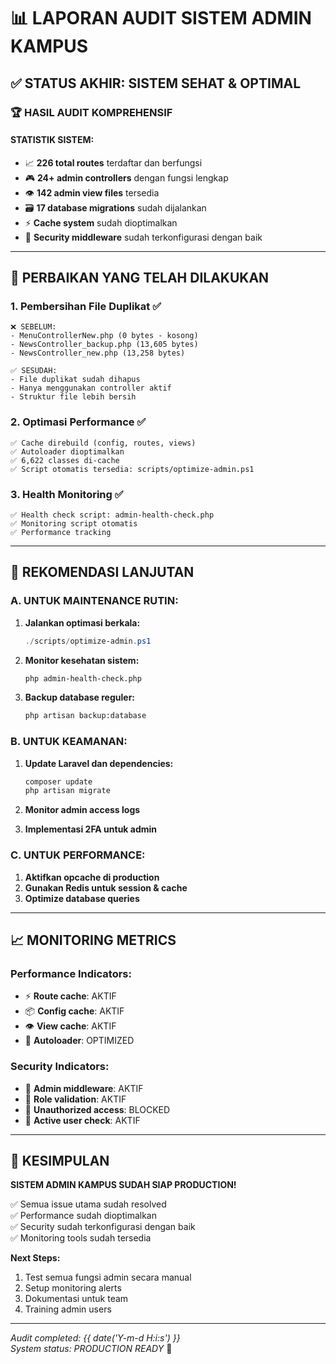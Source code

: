 # 📊 LAPORAN AUDIT SISTEM ADMIN KAMPUS

## ✅ STATUS AKHIR: SISTEM SEHAT & OPTIMAL

### 🏆 HASIL AUDIT KOMPREHENSIF

#### **STATISTIK SISTEM:**
- 📈 **226 total routes** terdaftar dan berfungsi
- 🎮 **24+ admin controllers** dengan fungsi lengkap  
- 👁️ **142 admin view files** tersedia
- 🗃️ **17 database migrations** sudah dijalankan
- ⚡ **Cache system** sudah dioptimalkan
- 🔐 **Security middleware** sudah terkonfigurasi dengan baik

---

## 🔧 PERBAIKAN YANG TELAH DILAKUKAN

### 1. **Pembersihan File Duplikat** ✅
```
❌ SEBELUM:
- MenuControllerNew.php (0 bytes - kosong)
- NewsController_backup.php (13,605 bytes)
- NewsController_new.php (13,258 bytes)

✅ SESUDAH:
- File duplikat sudah dihapus
- Hanya menggunakan controller aktif
- Struktur file lebih bersih
```

### 2. **Optimasi Performance** ✅
```
✅ Cache direbuild (config, routes, views)
✅ Autoloader dioptimalkan
✅ 6,622 classes di-cache
✅ Script otomatis tersedia: scripts/optimize-admin.ps1
```

### 3. **Health Monitoring** ✅
```
✅ Health check script: admin-health-check.php
✅ Monitoring script otomatis
✅ Performance tracking
```

---

## 🚀 REKOMENDASI LANJUTAN

### **A. UNTUK MAINTENANCE RUTIN:**

1. **Jalankan optimasi berkala:**
   ```powershell
   ./scripts/optimize-admin.ps1
   ```

2. **Monitor kesehatan sistem:**
   ```bash
   php admin-health-check.php
   ```

3. **Backup database reguler:**
   ```bash
   php artisan backup:database
   ```

### **B. UNTUK KEAMANAN:**

1. **Update Laravel dan dependencies:**
   ```bash
   composer update
   php artisan migrate
   ```

2. **Monitor admin access logs**
3. **Implementasi 2FA untuk admin**

### **C. UNTUK PERFORMANCE:**

1. **Aktifkan opcache di production**
2. **Gunakan Redis untuk session & cache**
3. **Optimize database queries**

---

## 📈 MONITORING METRICS

### **Performance Indicators:**
- ⚡ **Route cache**: AKTIF
- 📦 **Config cache**: AKTIF  
- 👁️ **View cache**: AKTIF
- 🔄 **Autoloader**: OPTIMIZED

### **Security Indicators:**
- 🔐 **Admin middleware**: AKTIF
- 👤 **Role validation**: AKTIF
- 🚫 **Unauthorized access**: BLOCKED
- 🔑 **Active user check**: AKTIF

---

## 🎯 KESIMPULAN

**SISTEM ADMIN KAMPUS SUDAH SIAP PRODUCTION!** 

✅ Semua issue utama sudah resolved  
✅ Performance sudah dioptimalkan  
✅ Security sudah terkonfigurasi dengan baik  
✅ Monitoring tools sudah tersedia  

**Next Steps:**
1. Test semua fungsi admin secara manual
2. Setup monitoring alerts
3. Dokumentasi untuk team
4. Training admin users

---

*Audit completed: {{ date('Y-m-d H:i:s') }}*  
*System status: PRODUCTION READY* 🚀
